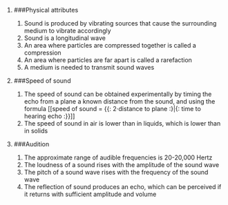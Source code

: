 1. ###Physical attributes

    1. Sound is produced by vibrating sources that cause the surrounding medium to vibrate accordingly
    2. Sound is a longitudinal wave
    3. An area where particles are compressed together is called a compression
    4. An area where particles are far apart is called a rarefaction
    5. A medium is needed to transmit sound waves
2. ###Speed of sound

    1. The speed of sound can be obtained experimentally by timing the echo from a plane a known distance from the sound, and using the formula [[speed of sound = {{: 2⋅distance to plane :}|{: time to hearing echo :}}]]
    2. The speed of sound in air is lower than in liquids, which is lower than in solids
3. ###Audition

    1. The approximate range of audible frequencies is 20-20,000 Hertz
    2. The loudness of a sound rises with the amplitude of the sound wave
    3. The pitch of a sound wave rises with the frequency of the sound wave
    4. The reflection of sound produces an echo, which can be perceived if it returns with sufficient amplitude and volume
